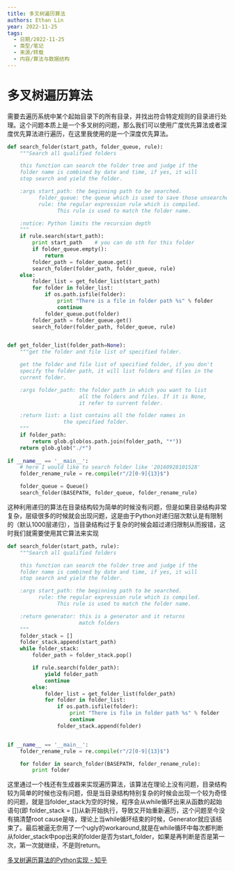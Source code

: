 ```yaml
---
title: 多叉树遍历算法
authors: Ethan Lin
year: 2022-11-25 
tags:
  - 日期/2022-11-25 
  - 类型/笔记 
  - 来源/转载 
  - 内容/算法与数据结构 
---
```



# 多叉树遍历算法







需要去遍历系统中某个起始目录下的所有目录，并找出符合特定规则的目录进行处理。这个问题本质上是一个多叉树的问题，那么我们可以使用广度优先算法或者深度优先算法进行遍历，在这里我使用的是一个深度优先算法。

```python
def search_folder(start_path, folder_queue, rule):
    """Search all qualified folders

    this function can search the folder tree and judge if the
    folder name is combined by date and time, if yes, it will
    stop search and yield the folder.

    :args start_path: the beginning path to be searched.
          folder_queue: the queue which is used to save those unsearched folders.
          rule: the regular expression rule which is compiled.
                This rule is used to match the folder name.

    :notice: Python limits the recursion depth
    """
    if rule.search(start_path):
        print start_path    # you can do sth for this folder
        if folder_queue.empty():
            return
        folder_path = folder_queue.get()
        search_folder(folder_path, folder_queue, rule)
    else:
        folder_list = get_folder_list(start_path)
        for folder in folder_list:
            if os.path.isfile(folder):
                print "There is a file in folder path %s" % folder
                continue
            folder_queue.put(folder)
        folder_path = folder_queue.get()
        search_folder(folder_path, folder_queue, rule)


def get_folder_list(folder_path=None):
    """get the folder and file list of specified folder.

    get the folder and file list of specified folder, if you don't
    specify the folder path, it will list folders and files in the
    current folder.

    :args folder_path: the folder path in which you want to list
                       all the folders and files. If it is None,
                       it refer to current folder.

    :return list: a list contains all the folder names in
                  the specified folder.
    """
    if folder_path:
        return glob.glob(os.path.join(folder_path, "*"))
    return glob.glob("./*")
    
if __name__ == '__main__':
    # here I would like to search folder like '20160928101528'
    folder_rename_rule = re.compile(r"/2[0-9]{13}$")

    folder_queue = Queue()
    search_folder(BASEPATH, folder_queue, folder_rename_rule)
```

这种利用递归的算法在目录结构较为简单的时候没有问题，但是如果目录结构非常复杂，层级很多的时候就会出现问题，这是由于Python对递归层次默认是有限制的（默认1000层递归），当目录结构过于复杂的时候会超过递归限制从而报错，这时我们就需要使用其它算法来实现

```python
def search_folder(start_path, rule):
    """Search all qualified folders

    this function can search the folder tree and judge if the
    folder name is combined by date and time, if yes, it will
    stop search and yield the folder.

    :args start_path: the beginning path to be searched.
          rule: the regular expression rule which is compiled.
                This rule is used to match the folder name.

    :return generator: this is a generator and it returns
                       match folders
    """
    folder_stack = []
    folder_stack.append(start_path)
    while folder_stack:
        folder_path = folder_stack.pop()

        if rule.search(folder_path):
            yield folder_path
            continue
        else:
            folder_list = get_folder_list(folder_path)
            for folder in folder_list:
                if os.path.isfile(folder):
                    print "There is file in folder path %s" % folder
                    continue
                folder_stack.append(folder)


if __name__ == '__main__':
    folder_rename_rule = re.compile(r"/2[0-9]{13}$")

    for folder in search_folder(BASEPATH, folder_rename_rule):
        print folder
```

  

这里通过一个栈还有生成器来实现遍历算法，该算法在理论上没有问题，目录结构较为简单的时候也没有问题，但是当目录结构特别复杂的时候会出现一个较为奇怪的问题，就是当folder_stack为空的时候，程序会从while循环出来从函数的起始语句(即 folder_stack = [])从新开始执行，导致又开始重新遍历，这个问题至今没有搞清楚root cause是啥，理论上当while循环结束的时候，Generator就应该结束了。最后被逼无奈用了一个ugly的workaround,就是在while循环中每次都判断从folder_stack中pop出来的folder是否为start_folder，如果是再判断是否是第一次，第一次就继续，不是则return。

[多叉树遍历算法的Python实现 - 知乎](https://zhuanlan.zhihu.com/p/23609340)
